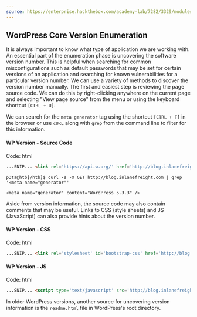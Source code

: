 ```yaml
---
source: https://enterprise.hackthebox.com/academy-lab/7282/3329/modules/35/219
---
```

## WordPress Core Version Enumeration

It is always important to know what type of application we are working with. An essential part of the enumeration phase is uncovering the software version number. This is helpful when searching for common misconfigurations such as default passwords that may be set for certain versions of an application and searching for known vulnerabilities for a particular version number. We can use a variety of methods to discover the version number manually. The first and easiest step is reviewing the page source code. We can do this by right-clicking anywhere on the current page and selecting "View page source" from the menu or using the keyboard shortcut `[CTRL + U]`.

We can search for the `meta generator` tag using the shortcut `[CTRL + F]` in the browser or use `cURL` along with `grep` from the command line to filter for this information.

#### WP Version - Source Code

Code: html

```html
...SNIP... <link rel='https://api.w.org/' href='http://blog.inlanefreight.com/index.php/wp-json/' /> <link rel="EditURI" type="application/rsd+xml" title="RSD" href="http://blog.inlanefreight.com/xmlrpc.php?rsd" /> <link rel="wlwmanifest" type="application/wlwmanifest+xml" href="http://blog.inlanefreight.com/wp-includes/wlwmanifest.xml" /> <meta name="generator" content="WordPress 5.3.3" /> ...SNIP...
```

```shell
p3ta@htb[/htb]$ curl -s -X GET http://blog.inlanefreight.com | grep '<meta name="generator"'

<meta name="generator" content="WordPress 5.3.3" />
```

Aside from version information, the source code may also contain comments that may be useful. Links to CSS (style sheets) and JS (JavaScript) can also provide hints about the version number.

#### WP Version - CSS

Code: html

```html
...SNIP... <link rel='stylesheet' id='bootstrap-css' href='http://blog.inlanefreight.com/wp-content/themes/ben_theme/css/bootstrap.css?ver=5.3.3' type='text/css' media='all' /> <link rel='stylesheet' id='transportex-style-css' href='http://blog.inlanefreight.com/wp-content/themes/ben_theme/style.css?ver=5.3.3' type='text/css' media='all' /> <link rel='stylesheet' id='transportex_color-css' href='http://blog.inlanefreight.com/wp-content/themes/ben_theme/css/colors/default.css?ver=5.3.3' type='text/css' media='all' /> <link rel='stylesheet' id='smartmenus-css' href='http://blog.inlanefreight.com/wp-content/themes/ben_theme/css/jquery.smartmenus.bootstrap.css?ver=5.3.3' type='text/css' media='all' /> ...SNIP...
```

#### WP Version - JS

Code: html

```html
...SNIP... <script type='text/javascript' src='http://blog.inlanefreight.com/wp-includes/js/jquery/jquery.js?ver=1.12.4-wp'></script> <script type='text/javascript' src='http://blog.inlanefreight.com/wp-includes/js/jquery/jquery-migrate.min.js?ver=1.4.1'></script> <script type='text/javascript' src='http://blog.inlanefreight.com/wp-content/plugins/mail-masta/lib/subscriber.js?ver=5.3.3'></script> <script type='text/javascript' src='http://blog.inlanefreight.com/wp-content/plugins/mail-masta/lib/jquery.validationEngine-en.js?ver=5.3.3'></script> <script type='text/javascript' src='http://blog.inlanefreight.com/wp-content/plugins/mail-masta/lib/jquery.validationEngine.js?ver=5.3.3'></script> ...SNIP...
```

In older WordPress versions, another source for uncovering version information is the `readme.html` file in WordPress's root directory.
